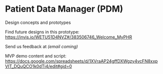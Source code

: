 # Patient Data Manager (PDM)
Design concepts and prototypes

Find future designs in this prototype:
https://invis.io/WETU51D4NVZ#/383506746_Welcome_MyPHR

Send us feedback at _(email coming)_

MVP demo content and script:
https://docs.google.com/spreadsheets/d/1XVraAP24gffDXWgzy4vcFN8xxpVIT_DQuQCO1k0dTi4/edit#gid=0
